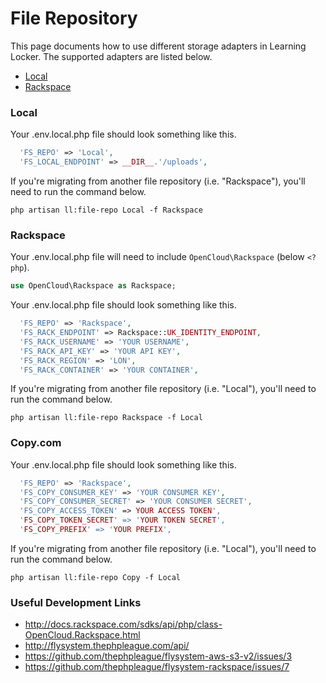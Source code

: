# File Repository
This page documents how to use different storage adapters in Learning Locker. The supported adapters are listed below.

- [Local](#local)
- [Rackspace](#rackspace)

### Local
Your .env.local.php file should look something like this.
```php
  'FS_REPO' => 'Local',
  'FS_LOCAL_ENDPOINT' => __DIR__.'/uploads',
```

If you're migrating from another file repository (i.e. "Rackspace"), you'll need to run the command below.

```shell
php artisan ll:file-repo Local -f Rackspace
```

### Rackspace
Your .env.local.php file will need to include `OpenCloud\Rackspace` (below `<?php`).
```php
use OpenCloud\Rackspace as Rackspace;
```

Your .env.local.php file should look something like this.
```php
  'FS_REPO' => 'Rackspace',
  'FS_RACK_ENDPOINT' => Rackspace::UK_IDENTITY_ENDPOINT,
  'FS_RACK_USERNAME' => 'YOUR USERNAME',
  'FS_RACK_API_KEY' => 'YOUR API KEY',
  'FS_RACK_REGION' => 'LON',
  'FS_RACK_CONTAINER' => 'YOUR CONTAINER',
```

If you're migrating from another file repository (i.e. "Local"), you'll need to run the command below.

```shell
php artisan ll:file-repo Rackspace -f Local
```

### Copy.com
Your .env.local.php file should look something like this.
```php
  'FS_REPO' => 'Rackspace',
  'FS_COPY_CONSUMER_KEY' => 'YOUR CONSUMER KEY',
  'FS_COPY_CONSUMER_SECRET' => 'YOUR CONSUMER SECRET',
  'FS_COPY_ACCESS_TOKEN' => YOUR ACCESS TOKEN',
  'FS_COPY_TOKEN_SECRET' => 'YOUR TOKEN SECRET',
  'FS_COPY_PREFIX' => 'YOUR PREFIX',
```

If you're migrating from another file repository (i.e. "Local"), you'll need to run the command below.

```shell
php artisan ll:file-repo Copy -f Local
```

### Useful Development Links
- http://docs.rackspace.com/sdks/api/php/class-OpenCloud.Rackspace.html
- http://flysystem.thephpleague.com/api/
- https://github.com/thephpleague/flysystem-aws-s3-v2/issues/3
- https://github.com/thephpleague/flysystem-rackspace/issues/7